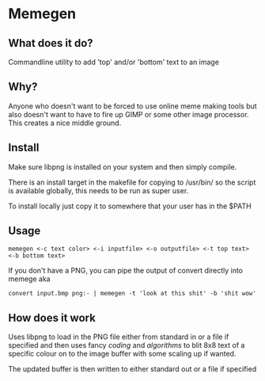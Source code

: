 # Memegen

## What does it do?

Commandline utility to add 'top' and/or 'bottom' text to an image

## Why?

Anyone who doesn't want to be forced to use online meme making tools but also doesn't want to have to fire up GIMP or some other image processor. This creates a nice middle ground.

## Install

Make sure libpng is installed on your system and then simply compile.

There is an install target in the makefile for copying to /usr/bin/ so the script is available globally, this needs to be run as super user.

To install locally just copy it to somewhere that your user has in the $PATH

## Usage

```
memegen <-c text color> <-i inputfile> <-o outputfile> <-t top text> <-b bottom text>
```
If you don't have a PNG, you can pipe the output of convert directly into memege aka

```
convert input.bmp png:- | memegen -t 'look at this shit' -b 'shit wow'
```

## How does it work

Uses libpng to load in the PNG file either from standard in or a file if specified and then uses fancy *coding* and *algorithms* to blit 8x8 text of a specific colour on to the image buffer with some scaling up if wanted.

The updated buffer is then written to either standard out or a file if specified

